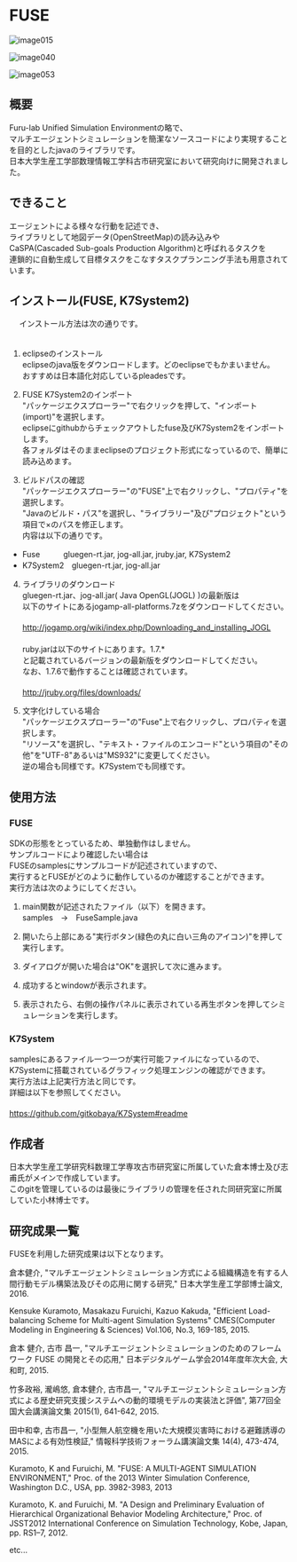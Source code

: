 # FUSE

![image015](https://user-images.githubusercontent.com/18564097/151006842-ff7eb66a-519c-4f8b-9459-31724d41b0ed.jpg)

![image040](https://user-images.githubusercontent.com/18564097/151007019-d3dbb7e4-0879-4d8f-a074-1d5b3fee83b2.jpg)

![image053](https://user-images.githubusercontent.com/18564097/151007087-69afb44d-b2d6-4faa-a1f9-afbb5b5199cb.jpg)

## 概要

Furu-lab Unified Simulation Environmentの略で、  
マルチエージェントシミュレーションを簡潔なソースコードにより実現することを目的としたjavaのライブラリです。  
日本大学生産工学部数理情報工学科古市研究室において研究向けに開発されました。  

## できること
エージェントによる様々な行動を記述でき、  
ライブラリとして地図データ(OpenStreetMap)の読み込みや  
CaSPA(Cascaded Sub-goals Production Algorithm)と呼ばれるタスクを  
連鎖的に自動生成して目標タスクをこなすタスクプランニング手法も用意されています。

## インストール(FUSE, K7System2)
  　
インストール方法は次の通りです。  
  　  
1.  eclipseのインストール  
eclipseのjava版をダウンロードします。どのeclipseでもかまいません。  
おすすめは日本語化対応しているpleadesです。  

2.  FUSE K7System2のインポート  
"パッケージエクスプローラー"で右クリックを押して、"インポート(import)"を選択します。  
eclipseにgithubからチェックアウトしたfuse及びK7System2をインポートします。  
各フォルダはそのままeclipseのプロジェクト形式になっているので、簡単に読み込めます。  

3.  ビルドパスの確認  
"パッケージエクスプローラー"の"FUSE"上で右クリックし、"プロパティ"を選択します。  
"Javaのビルド・パス"を選択し、"ライブラリー"及び"プロジェクト"という項目で×のパスを修正します。  
内容は以下の通りです。  
- Fuse　　　gluegen-rt.jar, jog-all.jar, jruby.jar, K7System2  
- K7System2　gluegen-rt.jar, jog-all.jar  

4.  ライブラリのダウンロード  
gluegen-rt.jar、jog-all.jar( Java OpenGL(JOGL) )の最新版は  
以下のサイトにあるjogamp-all-platforms.7zをダウンロードしてください。  
　  
http://jogamp.org/wiki/index.php/Downloading_and_installing_JOGL  
　  
ruby.jarは以下のサイトにあります。1.7.*  
と記載されているバージョンの最新版をダウンロードしてください。  
なお、1.7.6で動作することは確認されています。  
　  
http://jruby.org/files/downloads/  

5.  文字化けしている場合  
"パッケージエクスプローラー"の"Fuse"上で右クリックし、プロパティを選択します。  
"リソース"を選択し、"テキスト・ファイルのエンコード"という項目の"その他"を"UTF-8"あるいは"MS932"に変更してください。  
逆の場合も同様です。K7Systemでも同様です。

## 使用方法
### FUSE
SDKの形態をとっているため、単独動作はしません。  
サンプルコードにより確認したい場合は  
FUSEのsamplesにサンプルコードが記述されていますので、  
実行するとFUSEがどのように動作しているのか確認することができます。  
実行方法は次のようにしてください。  

1.  main関数が記述されたファイル（以下）を開きます。  
samples　→　FuseSample.java
  　　　
2.  開いたら上部にある"実行ボタン(緑色の丸に白い三角のアイコン)"を押して実行します。  

3.  ダイアログが開いた場合は"OK"を選択して次に進みます。  

4.  成功するとwindowが表示されます。  
  
5.  表示されたら、右側の操作パネルに表示されている再生ボタンを押してシミュレーションを実行します。
  
### K7System
samplesにあるファイル一つ一つが実行可能ファイルになっているので、  
K7Systemに搭載されているグラフィック処理エンジンの確認ができます。  
実行方法は上記実行方法と同じです。  
詳細は以下を参照してください。  
　  
https://github.com/gitkobaya/K7System#readme

## 作成者
日本大学生産工学研究科数理工学専攻古市研究室に所属していた倉本博士及び志甫氏がメインで作成しています。  
このgitを管理しているのは最後にライブラリの管理を任された同研究室に所属していた小林博士です。  

## 研究成果一覧
FUSEを利用した研究成果は以下となります。  

倉本健介, "マルチエージェントシミュレーション方式による組織構造を有する人間行動モデル構築法及びその応用に関する研究," 日本大学生産工学部博士論文, 2016.  

Kensuke Kuramoto, Masakazu Furuichi, Kazuo Kakuda, "Efficient Load-balancing Scheme for Multi-agent Simulation Systems" CMES(Computer Modeling in Engineering & Sciences) Vol.106, No.3, 169-185, 2015.  

倉本 健介, 古市 昌一, "マルチエージェントシミュレーションのためのフレームワーク FUSE の開発とその応用," 日本デジタルゲーム学会2014年度年次大会, 大和町, 2015.  

竹多政裕, 瀧嶋悠, 倉本健介, 古市昌一, "マルチエージェントシミュレーション方式による歴史研究支援システムへの動的環境モデルの実装法と評価", 第77回全国大会講演論文集 2015(1), 641-642, 2015.  

田中和幸, 古市昌一, "小型無人航空機を用いた大規模災害時における避難誘導のMASによる有効性検証," 情報科学技術フォーラム講演論文集 14(4), 473-474, 2015.  

Kuramoto, K and Furuichi, M. "FUSE: A MULTI-AGENT SIMULATION ENVIRONMENT," Proc. of the 2013 Winter Simulation Conference, Washington D.C., USA, pp. 3982-3983, 2013

Kuramoto, K. and Furuichi, M. "A Design and Preliminary Evaluation of Hierarchical Organizational Behavior Modeling Architecture," Proc. of JSST2012 International Conference on Simulation Technology, Kobe, Japan, pp. RS1–7, 2012.

etc...  

